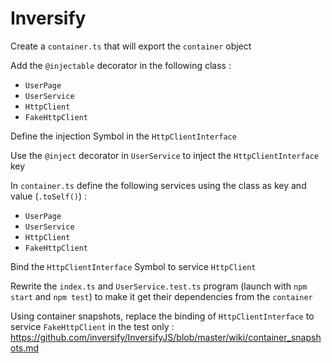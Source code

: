 # Inversify

Create a `container.ts` that will export the `container` object

Add the `@injectable` decorator in the following class :

- `UserPage`
- `UserService`
- `HttpClient`
- `FakeHttpClient`

Define the injection Symbol in the `HttpClientInterface`

Use the `@inject` decorator in `UserService` to inject the `HttpClientInterface` key

In `container.ts` define the following services using the class as key and value (`.toSelf()`) :

- `UserPage`
- `UserService`
- `HttpClient`
- `FakeHttpClient`

Bind the `HttpClientInterface` Symbol to service `HttpClient`

Rewrite the `index.ts` and `UserService.test.ts` program (launch with `npm start` and `npm test`) to make it get their dependencies from the `container`

Using container snapshots, replace the binding of `HttpClientInterface` to service `FakeHttpClient` in the test only :
https://github.com/inversify/InversifyJS/blob/master/wiki/container_snapshots.md
